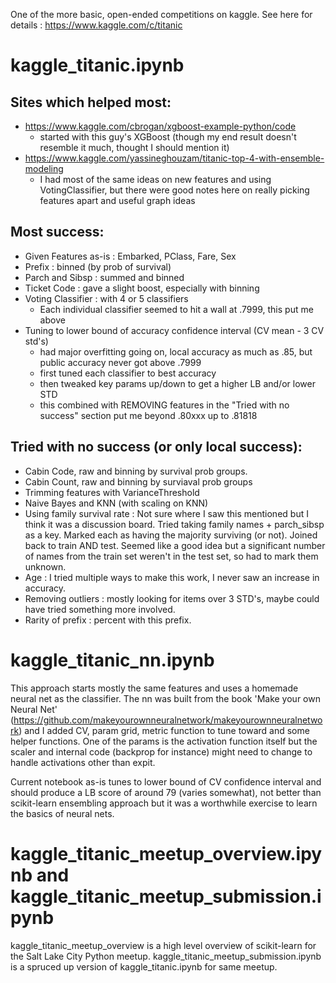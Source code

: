 One of the more basic, open-ended competitions on kaggle. See here for details : https://www.kaggle.com/c/titanic

# kaggle_titanic.ipynb

## Sites which helped most:
* https://www.kaggle.com/cbrogan/xgboost-example-python/code
  * started with this guy's XGBoost (though my end result doesn't resemble it much, thought I should mention it)
* https://www.kaggle.com/yassineghouzam/titanic-top-4-with-ensemble-modeling
  * I had most of the same ideas on new features and using VotingClassifier, but there were good notes here on really picking features apart and useful graph ideas

## Most success:
* Given Features as-is : Embarked, PClass, Fare, Sex
* Prefix :  binned (by prob of survival)
* Parch and Sibsp : summed and binned
* Ticket Code : gave a slight boost, especially with binning
* Voting Classifier : with 4 or 5 classifiers
  * Each individual classifier seemed to hit a wall at .7999, this put me above
* Tuning to lower bound of accuracy confidence interval (CV mean - 3 CV std's)
  * had major overfitting going on, local accuracy as much as .85, but public accuracy never got above .7999
  * first tuned each classifier to best accuracy
  * then tweaked key params up/down to get a higher LB and/or lower STD
  * this combined with REMOVING features in the "Tried with no success" section put me beyond .80xxx up to .81818

## Tried with no success (or only local success):
* Cabin Code, raw and binning by survival prob groups.
* Cabin Count, raw and binning by surviaval prob groups
* Trimming features with VarianceThreshold
* Naive Bayes and KNN (with scaling on KNN)
* Using family survival rate : Not sure where I saw this mentioned but I think it was a discussion board. Tried taking family names + parch_sibsp as a key.  Marked each as having the majority surviving (or not).  Joined back to train AND test. Seemed like a good idea but a significant number of names from the train set weren't in the test set, so had to mark them unknown.
* Age : I tried multiple ways to make this work, I never saw an increase in accuracy.
* Removing outliers : mostly looking for items over 3 STD's, maybe could have tried something more involved.
* Rarity of prefix : percent with this prefix.



# kaggle_titanic_nn.ipynb
  
This approach starts mostly the same features and uses a homemade neural net as the classifier.  The nn was built from the book 'Make your own Neural Net' (https://github.com/makeyourownneuralnetwork/makeyourownneuralnetwork) and I added CV, param grid, metric function to tune toward and some helper functions.  One of the params is the activation function itself but the scaler and internal code (backprop for instance) might need to change to handle activations other than expit.

Current notebook as-is tunes to lower bound of CV confidence interval and should produce a LB score of around 79 (varies somewhat), not better than scikit-learn ensembling approach but it was a worthwhile exercise to learn the basics of neural nets.

# kaggle_titanic_meetup_overview.ipynb and kaggle_titanic_meetup_submission.ipynb

kaggle_titanic_meetup_overview is a high level overview of scikit-learn for the Salt Lake City Python meetup.  kaggle_titanic_meetup_submission.ipynb is a spruced up version of kaggle_titanic.ipynb for same meetup.

